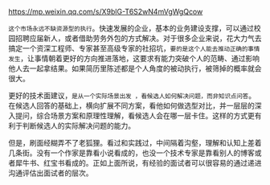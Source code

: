 https://mp.weixin.qq.com/s/X9blG-T6S2wN4mVgWgQcow


```这个市场永远不缺资源型的执行```。快速发展的企业，基本的业务建设支撑，可以通过校园招聘应届新人，或者借助劳务外包的方式解决。对于很多企业来说，花大力气去搞定一个资深工程师、专家甚至高级专家的社招坑，```要的是这个人能去推动正确的事情发生```，让事情朝着更好的方向推进落地，这要求有能力突破个人的范畴、通过影响他人去一起拿结果。如果简历里陈述都是个人角度的被动执行，被筛掉的概率就会很大。



更好的技术面建议，```是从一个实际场景出发 ，看候选人如何解决问题，而非知识点问答```。在候选人回答的基础上，横向扩展不同方案，看他如何做选型对比，并一层层的深入提问，综合场景方案和原理性理解，看候选人会在哪一层卡住。这样的方式更有利于判断候选人的实际解决问题的能力。



但是，刷面经糊弄不了老狐狸。看过和实践过，中间隔着沟壑，理解和认知上差着几条街。没有一个作家是靠看小说看成的，也没一个技术专家是靠看别人的博客或者犀牛书、红宝书看成的。正如上面所说，有经验的面试者可以很容易的通过递进沟通评估出面试者的层次。